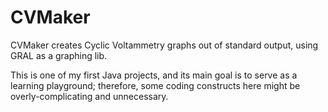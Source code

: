 # CVMaker
CVMaker creates Cyclic Voltammetry graphs out of standard output, using GRAL as a graphing lib.

This is one of my first Java projects, and its main goal is to serve as a learning playground;
therefore, some coding constructs here might be overly-complicating and unnecessary.
